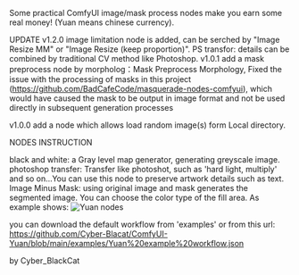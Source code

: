 Some practical ComfyUI image/mask process nodes make you earn some real money! (Yuan means chinese currency).


UPDATE
v1.2.0
image limitation node is added, can be serched by "Image Resize MM" or "Image Resize (keep proportion)".
PS transfor: details can be combined by traditional CV method like Photoshop.
v1.0.1
add a mask preprocess node by morpholog：Mask Preprocess Morphology,
Fixed the issue with the processing of masks in this project (https://github.com/BadCafeCode/masquerade-nodes-comfyui), which would have caused the mask to be output in image format and not be used directly in subsequent generation processes

v1.0.0
add a node which allows load random image(s) form Local directory.

NODES INSTRUCTION

black and white: a Gray level map generator, generating greyscale image.
photoshop transfer: Transfer like photoshot, such as 'hard light, multiply' and so on...You can use this node to preserve artwork details such as text.
Image Minus Mask: using original image and mask generates the segmented image. You can choose the color type of the fill area. As example shows:
![Yuan nodes](https://github.com/user-attachments/assets/873565b0-5c3c-4e2a-96c7-ea03aa85f288)


you can download the default workflow from 'examples' or from this url:
https://github.com/Cyber-Blacat/ComfyUI-Yuan/blob/main/examples/Yuan%20example%20workflow.json


by Cyber_BlackCat
